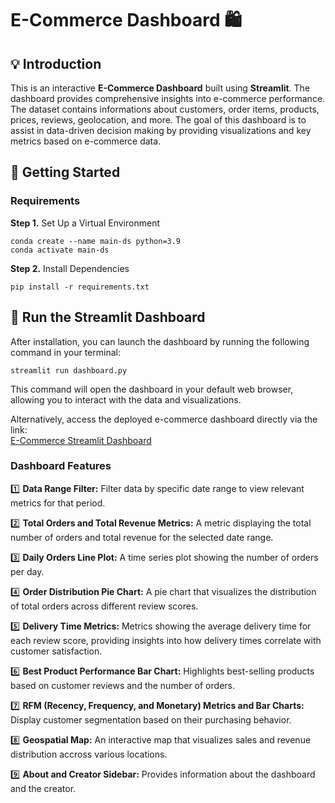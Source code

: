 # E-Commerce Dashboard 🛍️

## 💡 Introduction
This is an interactive **E-Commerce Dashboard** built using **Streamlit**. The dashboard provides comprehensive insights into e-commerce performance. The dataset contains informations about customers, order items, products, prices, reviews, geolocation, and more. The goal of this dashboard is to assist in data-driven decision making by providing visualizations and key metrics based on e-commerce data.

## 🔧 Getting Started
### Requirements
**Step 1.** Set Up a Virtual Environment
```
conda create --name main-ds python=3.9
conda activate main-ds
```

**Step 2.** Install Dependencies
```
pip install -r requirements.txt
```

## 🚀 Run the Streamlit Dashboard
After installation, you can launch the dashboard by running the following command in your terminal:
```
streamlit run dashboard.py
```
This command will open the dashboard in your default web browser, allowing you to interact with the data and visualizations.

Alternatively, access the deployed e-commerce dashboard directly via the link:  
[E-Commerce Streamlit Dashboard](https://orlantha-ecommerce-dashboard.streamlit.app)

### Dashboard Features
1️⃣ **Data Range Filter:** Filter data by specific date range to view relevant metrics for that period.

2️⃣ **Total Orders and Total Revenue Metrics:** A metric displaying the total number of orders and total revenue for the selected date range.

3️⃣ **Daily Orders Line Plot:** A time series plot showing the number of orders per day.

4️⃣ **Order Distribution Pie Chart:** A pie chart that visualizes the distribution of total orders across different review scores.

5️⃣ **Delivery Time Metrics:** Metrics showing the average delivery time for each review score, providing insights into how delivery times correlate with customer satisfaction.

6️⃣ **Best Product Performance Bar Chart:** Highlights best-selling products based on customer reviews and the number of orders.

7️⃣ **RFM (Recency, Frequency, and Monetary) Metrics and Bar Charts:** Display customer segmentation based on their purchasing behavior.

8️⃣ **Geospatial Map:** An interactive map that visualizes sales and revenue distribution accross various locations.

9️⃣ **About and Creator Sidebar:** Provides information about the dashboard and the creator.
